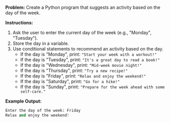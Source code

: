 **Problem:**
Create a Python program that suggests an activity based on the day of the week.

**Instructions:**
1. Ask the user to enter the current day of the week (e.g., "Monday", "Tuesday").
2. Store the day in a variable.
3. Use conditional statements to recommend an activity based on the day.
    - If the day is "Monday", print: `"Start your week with a workout!"`
    - If the day is "Tuesday", print: `"It's a great day to read a book!"`
    - If the day is "Wednesday", print: `"Mid-week movie night!"`
    - If the day is "Thursday", print: `"Try a new recipe!"`
    - If the day is "Friday", print: `"Relax and enjoy the weekend!"`
    - If the day is "Saturday", print: `"Go for a hike!"`
    - If the day is "Sunday", print: `"Prepare for the week ahead with some self-care."`

**Example Output:**
```python
Enter the day of the week: Friday
Relax and enjoy the weekend!
